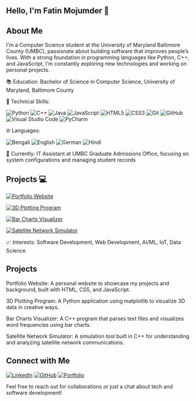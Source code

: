 ## Hello, I'm Fatin Mojumder 👋


## About Me
I'm a Computer Science student at the University of Maryland Baltimore County (UMBC), passionate about building software that improves people’s lives. With a strong foundation in programming languages like Python, C++, and JavaScript, I'm constantly exploring new technologies and working on personal projects.

📚 Education: Bachelor of Science in Computer Science, University of Maryland, Baltimore County

🔧 Technical Skills: 

![Python](https://img.icons8.com/color/48/000000/python.png)
![C++](https://img.icons8.com/color/48/000000/c-plus-plus-logo.png)
![Java](https://img.icons8.com/color/48/000000/java-coffee-cup-logo.png)
![JavaScript](https://img.icons8.com/color/48/000000/javascript.png)
![HTML5](https://img.icons8.com/color/48/000000/html-5.png)
![CSS3](https://img.icons8.com/color/48/000000/css3.png)
![Git](https://img.icons8.com/color/48/000000/git.png)
![GitHub](https://img.icons8.com/material-outlined/48/000000/github.png)
![Visual Studio Code](https://img.icons8.com/color/48/000000/visual-studio-code-2019.png)
![PyCharm](https://img.icons8.com/color/48/000000/pycharm.png)

🌐 Languages: 

![Bengali](https://img.shields.io/badge/-Bengali-00599C?style=for-the-badge&labelColor=00599C&logo=data:image/png;base64,<<BASE64_STRING>>&logoColor=white)
![English](https://img.shields.io/badge/-English-1E90FF?style=for-the-badge&labelColor=1E90FF&logo=data:image/png;base64,<<BASE64_STRING>>&logoColor=white)
![German](https://img.shields.io/badge/-German-yellow?style=for-the-badge&labelColor=yellow&logo=data:image/png;base64,<<BASE64_STRING>>&logoColor=black)
![Hindi](https://img.shields.io/badge/-Hindi-orange?style=for-the-badge&labelColor=orange&logo=data:image/png;base64,<<BASE64_STRING>>&logoColor=white)

💼 Currently: IT Assistant at UMBC Graduate Admissions Office, focusing on system configurations and managing student records

## Projects 💻

<!-- Portfolio Website -->
[![Portfolio Website](https://img.shields.io/badge/Portfolio_Website-204051?style=for-the-badge&logo=web&logoColor=white)](https://fatinm1.github.io/Fatin-Portfolio/)

<!-- 3D Plotting Program -->
[![3D Plotting Program](https://img.shields.io/badge/3D_Plotting_Program-00b894?style=for-the-badge&logo=python&logoColor=white)](https://github.com/fatinm1/3D-Graph-Generator)
<!-- Bar Charts Visualizer -->
[![Bar Charts Visualizer](https://img.shields.io/badge/Bar_Charts_Visualizer-ff9f1a?style=for-the-badge&logo=cplusplus&logoColor=white)](https://github.com/fatinm1/Bar-Charts-Visualizer)

<!-- Satellite Network Simulator -->
[![Satellite Network Simulator](https://img.shields.io/badge/Satellite_Network_Simulator-3498db?style=for-the-badge&logo=satellite&logoColor=white)](https://github.com/fatinm1/Satellite-Network-Simulator)


📈 Interests: Software Development, Web Development, AI/ML, IoT, Data Science


## Projects
Portfolio Website: A personal website to showcase my projects and background, built with HTML, CSS, and JavaScript.

3D Plotting Program: A Python application using matplotlib to visualize 3D data in creative ways.

Bar Charts Visualizer: A C++ program that parses text files and visualizes word frequencies using bar charts.

Satellite Network Simulator: A simulation tool built in C++ for understanding and analyzing satellite network communications.


## Connect with Me
[![LinkedIn](https://img.icons8.com/color/48/000000/linkedin.png)](https://www.linkedin.com/in/fatin-mojumder/)
[![GitHub](https://img.icons8.com/material-outlined/48/000000/github.png)](https://github.com/fatinm1)
[![Portfolio](https://img.icons8.com/color/48/000000/domain.png)](https://fatinm1.github.io/Fatin-Portfolio/)

Feel free to reach out for collaborations or just a chat about tech and software development!
